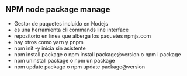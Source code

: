 ## NPM  node package manage
- Gestor de paquetes incluido en Nodejs
- es una herramienta cli  commands line interface
- repositorio en línea que alberga los paquetes  npmjs.com
- hay otros como yarn y pnpm
- npm init -y  inicia sin asistente
- npm install package o npm install package@version  o npm i package
- npm uninstall package o npm un package
- npm update package o npm update package@version